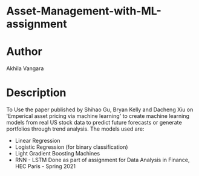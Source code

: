 # Asset-Management-with-ML-assignment

# Author

Akhila Vangara

# Description

To Use the paper published by Shihao Gu, Bryan Kelly and Dacheng Xiu on 'Emperical asset pricing via machine learning' to create machine learning models from real US stock data to predict future forecasts or generate portfolios through trend analysis. The models used are:
- Linear Regression
- Logistic Regression (for binary classification)
- Light Gradient Boosting Machines
- RNN - LSTM
Done as part of assignment for Data Analysis in Finance, HEC Paris - Spring 2021 

